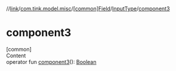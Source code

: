 //[link](../../../index.md)/[com.tink.model.misc](../../index.md)/[[common]Field](../index.md)/[InputType](index.md)/[component3](component3.md)



# component3  
[common]  
Content  
operator fun [component3](component3.md)(): [Boolean](https://kotlinlang.org/api/latest/jvm/stdlib/kotlin/-boolean/index.html)  



